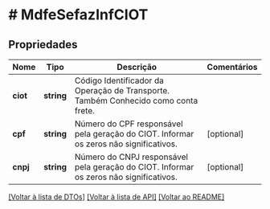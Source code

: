 # # MdfeSefazInfCIOT

## Propriedades

Nome | Tipo | Descrição | Comentários
------------ | ------------- | ------------- | -------------
**ciot** | **string** | Código Identificador da Operação de Transporte.  Também Conhecido como conta frete. |
**cpf** | **string** | Número do CPF responsável pela geração do CIOT.  Informar os zeros não significativos. | [optional]
**cnpj** | **string** | Número do CNPJ responsável pela geração do CIOT.  Informar os zeros não significativos. | [optional]

[[Voltar à lista de DTOs]](../../README.md#models) [[Voltar à lista de API]](../../README.md#endpoints) [[Voltar ao README]](../../README.md)
